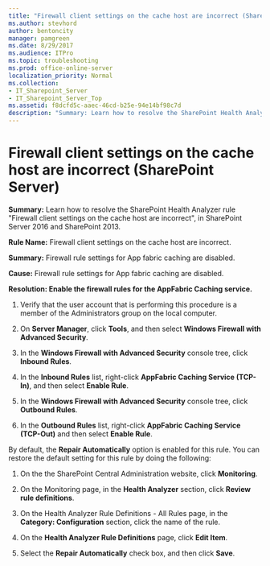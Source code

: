 ```yaml
---
title: "Firewall client settings on the cache host are incorrect (SharePoint Server)"
ms.author: stevhord
author: bentoncity
manager: pamgreen
ms.date: 8/29/2017
ms.audience: ITPro
ms.topic: troubleshooting
ms.prod: office-online-server
localization_priority: Normal
ms.collection:
- IT_Sharepoint_Server
- IT_Sharepoint_Server_Top
ms.assetid: f8dcfd5c-aaec-46cd-b25e-94e14bf98c7d
description: "Summary: Learn how to resolve the SharePoint Health Analyzer ruleFirewall client settings on the cache host are incorrect, in SharePoint Server 2016 and SharePoint 2013."
---
```


# Firewall client settings on the cache host are incorrect (SharePoint Server)

 **Summary:** Learn how to resolve the SharePoint Health Analyzer rule "Firewall client settings on the cache host are incorrect", in SharePoint Server 2016 and SharePoint 2013. 
  
 **Rule Name:** Firewall client settings on the cache host are incorrect. 
  
 **Summary:** Firewall rule settings for App fabric caching are disabled. 
  
 **Cause:** Firewall rule settings for App fabric caching are disabled. 
  
 **Resolution: Enable the firewall rules for the AppFabric Caching service.**
  
1. Verify that the user account that is performing this procedure is a member of the Administrators group on the local computer.
    
2. On **Server Manager**, click **Tools**, and then select **Windows Firewall with Advanced Security**.
    
3. In the **Windows Firewall with Advanced Security** console tree, click **Inbound Rules**.
    
4. In the **Inbound Rules** list, right-click **AppFabric Caching Service (TCP-In)**, and then select **Enable Rule**.
    
5. In the **Windows Firewall with Advanced Security** console tree, click **Outbound Rules**.
    
6. In the **Outbound Rules** list, right-click **AppFabric Caching Service (TCP-Out)** and then select **Enable Rule**.
    
By default, the **Repair Automatically** option is enabled for this rule. You can restore the default setting for this rule by doing the following: 
  
1. On the the SharePoint Central Administration website, click **Monitoring**.
    
2. On the Monitoring page, in the **Health Analyzer** section, click **Review rule definitions**.
    
3. On the Health Analyzer Rule Definitions - All Rules page, in the **Category: Configuration** section, click the name of the rule. 
    
4. On the **Health Analyzer Rule Definitions** page, click **Edit Item**.
    
5. Select the **Repair Automatically** check box, and then click **Save**.
    

